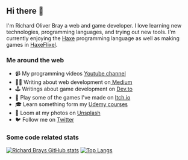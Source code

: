 ## Hi there 👋

I'm Richard Oliver Bray a web and game developer. I love learning new technologies, programming languages, and trying out new tools. I'm currently enjoying the [Haxe](https://haxe.org/) programming language as well as making games in [HaxeFlixel](https://haxeflixel.com/).

### Me around the web

- 📹 My programming videos [Youtube channel](https://www.youtube.com/c/RichardBray)
- ✍🏾 Writing about web development on[ Medium](https://medium.com/@richbray)
- 🕹 Writings about game development on [Dev.to](https://dev.to/richardbray)
- 👾 Play some of the games I've made on [Itch.io](https://hellolightbulb.itch.io/)
- 🎓 Learn something form my [Udemy courses](https://www.udemy.com/user/richard-bray/)
- 📸 Loom at my photos on [Unsplash](https://unsplash.com/@hellolightbulb)
- 🐦 Follow me on [Twitter](https://twitter.com/Ceiga)

### Some code related stats

[![Richard Brays GitHub stats](https://github-readme-stats.vercel.app/api?username=RichardBray&count_private=true)](https://github.com/anuraghazra/github-readme-stats)
[![Top Langs](https://github-readme-stats.vercel.app/api/top-langs/?username=RichardBray&layout=compact&hide=css,html)](https://github.com/anuraghazra/github-readme-stats)


